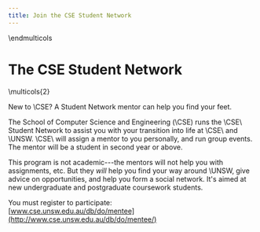 ```yaml
---
title: Join the CSE Student Network
---
```


\endmulticols

The CSE Student Network
=======================

\multicols{2}

New to \CSE?  A Student Network mentor can help you find your feet.

The School of Computer Science and Engineering (\CSE) runs the
\CSE\ Student Network to assist you with your transition into life at
\CSE\ and \UNSW.  \CSE\ will assign a mentor to you personally, and
run group events.  The mentor will be a student in second year or
above.

This program is not academic---the mentors will not help you with
assignments, etc.  But they _will_ help you find your way around
\UNSW, give advice on opportunities, and help you form a social
network.  It's aimed at new undergraduate and postgraduate coursework
students.

You must register to participate:  
[www.cse.unsw.edu.au/db/do/mentee](http://www.cse.unsw.edu.au/db/do/mentee/)
